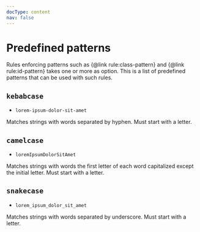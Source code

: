 ```yaml
---
docType: content
nav: false
---
```


# Predefined patterns

Rules enforcing patterns such as {@link rule:class-pattern} and {@link rule:id-pattern} takes one or more as option.
This is a list of predefined patterns that can be used with such rules.

## `kebabcase`

- `lorem-ipsum-dolor-sit-amet`

Matches strings with words separated by hyphen.
Must start with a letter.

## `camelcase`

- `loremIpsumDolorSitAmet`

Matches strings with words the first letter of each word capitalized except the initial letter.
Must start with a letter.

## `snakecase`

- `lorem_ipsum_dolor_sit_amet`

Matches strings with words separated by underscore.
Must start with a letter.
